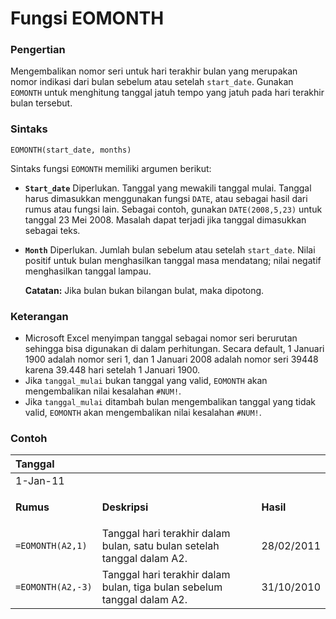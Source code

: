 # Fungsi EOMONTH

### Pengertian

Mengembalikan nomor seri untuk hari terakhir bulan yang merupakan nomor indikasi dari bulan sebelum atau setelah `start_date`. Gunakan `EOMONTH` untuk menghitung tanggal jatuh tempo yang jatuh pada hari terakhir bulan tersebut.

### Sintaks

`EOMONTH(start_date, months)`

Sintaks fungsi `EOMONTH` memiliki argumen berikut:

* **`Start_date`**    Diperlukan. Tanggal yang mewakili tanggal mulai. Tanggal harus dimasukkan menggunakan fungsi `DATE`, atau sebagai hasil dari rumus atau fungsi lain. Sebagai contoh, gunakan `DATE(2008,5,23)` untuk tanggal 23 Mei 2008. Masalah dapat terjadi jika tanggal dimasukkan sebagai teks.
* **`Month`**    Diperlukan. Jumlah bulan sebelum atau setelah `start_date`. Nilai positif untuk bulan menghasilkan tanggal masa mendatang; nilai negatif menghasilkan tanggal lampau.

  **Catatan:** Jika bulan bukan bilangan bulat, maka dipotong.

### Keterangan

* Microsoft Excel menyimpan tanggal sebagai nomor seri berurutan sehingga bisa digunakan di dalam perhitungan. Secara default, 1 Januari 1900 adalah nomor seri 1, dan 1 Januari 2008 adalah nomor seri 39448 karena 39.448 hari setelah 1 Januari 1900.
* Jika `tanggal_mulai` bukan tanggal yang valid, `EOMONTH` akan mengembalikan nilai kesalahan `#NUM!`.
* Jika `tanggal_mulai` ditambah bulan mengembalikan tanggal yang tidak valid, `EOMONTH` akan mengembalikan nilai kesalahan `#NUM!`.

### Contoh

<table>
  <thead>
    <tr>
      <th style="text-align:left"><b>Tanggal</b>
      </th>
      <th style="text-align:left"></th>
      <th style="text-align:left"></th>
    </tr>
  </thead>
  <tbody>
    <tr>
      <td style="text-align:left">1-Jan-11</td>
      <td style="text-align:left"></td>
      <td style="text-align:left"></td>
    </tr>
    <tr>
      <td style="text-align:left"><b>Rumus</b>
      </td>
      <td style="text-align:left"><b>Deskripsi</b>
      </td>
      <td style="text-align:left">
        <p></p>
        <p><b>Hasil</b>
        </p>
      </td>
    </tr>
    <tr>
      <td style="text-align:left"><code>=EOMONTH(A2,1)</code>
      </td>
      <td style="text-align:left">Tanggal hari terakhir dalam bulan, satu bulan setelah tanggal dalam A2.</td>
      <td
      style="text-align:left">28/02/2011</td>
    </tr>
    <tr>
      <td style="text-align:left"><code>=EOMONTH(A2,-3)</code>
      </td>
      <td style="text-align:left">Tanggal hari terakhir dalam bulan, tiga bulan sebelum tanggal dalam A2.</td>
      <td
      style="text-align:left">31/10/2010</td>
    </tr>
  </tbody>
</table>
